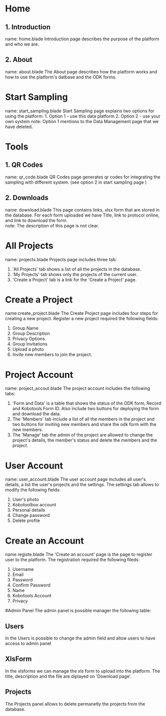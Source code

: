 
# Home

## 1. Introduction
name: home.blade 
Introduction page describes the purpose of the platform and who we are.
## 2. About
name: about.blade
The About page describes how the platform works and how to use the platform's datbase and the ODK forms.
# Start Sampling
name: start_sampling.blade
Start Sampling page explains two options for using the platform:
	1. Option 1 - use this data platform
	2. Option 2 - use your own system
note: Option 1 mentions to the Data Management page that we have deleted.
# Tools
## 1. QR Codes
name: qr_code.blade
QR Codes page generates qr codes for integrating the sampling with different system. (see option 2 in start sampling page )
## 2. Downloads
name: download.blade
This page contains links, xlsx form that are stored in the database.
For each form uploaded we have Title, link to protocol online, and link to download the form.  
note: The description of this page is not clear. 

# All Projects
name: projects.blade
Projects page includes three tab:
1. 'All Projects' tab shows a list of all the projects in the database.
2. 'My Projects' tab shows only the projects of the current user.
3. 'Create a Project' tab is a link for the 'Create a Project' page.

# Create a Project
name:create_project.blade
The Create Project page includes four steps for creating a new project. 
Register a new project required the following fields:
1. Group Name
2. Group Description 
3. Privacy Options
4. Group Invitations
5. Upload a photo
6. Invite new members to join the project.

# Project Account
name: project_accout.blade
The project account includes the following tabs:
1. 'Form and Data' is a table that shows the status of the ODK form, Record and Kobotools Form ID. Also include two buttons for deploying the form and download the data.
2. The 'Members' tab include a list of all the members in the project and two buttons for inviting new members and share the odk form with the new members.
3. The 'Manage' tab the admin of the project are allowed to change the project's details, the member's status and delete the members and the project. 

# User Account 
name: user_account.blade
The user account page includes all user's details, a list the user's projects and the settings.
The settings tab allows to modify the following fields:
1. User's photo
2. Kobotoolbox account
3. Personal details
4. Change password
5. Delete profile 

# Create an Account
name registe.blade
The 'Create an account' page is the page to register user to the platform.
The registration required the following fileds:
1. Username
2. Email
3. Password
4. Confirm Password
5. Name
6. Kobotools Account
7. Privacy 

#Admin Panel 
The admin panel is possible manager the following table:
## Users
In the Users is possible to change the admin field and allow users to have access to admin panel 

## XlsForm
In the xlsforms we can manage the xls form to upload into the platform.
The title, description and the file are diplayed on 'Download page'.

## Projects
The Projects panel allows to delete permanetly the projects from the database.
